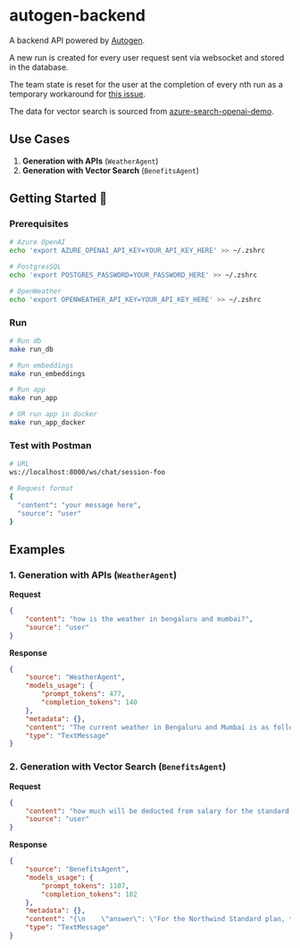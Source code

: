 # autogen-backend

A backend API powered by [Autogen](https://github.com/microsoft/autogen).

A new run is created for every user request sent via websocket and stored in the database.

The team state is reset for the user at the completion of every nth run as a temporary workaround for [this issue](https://github.com/microsoft/autogen/issues/6227).

The data for vector search is sourced from [azure-search-openai-demo](https://github.com/Azure-Samples/azure-search-openai-demo).
 

## Use Cases

1. **Generation with APIs** (`WeatherAgent`)
2. **Generation with Vector Search** (`BenefitsAgent`)

## Getting Started 🚀

### Prerequisites

```bash
# Azure OpenAI
echo 'export AZURE_OPENAI_API_KEY=YOUR_API_KEY_HERE' >> ~/.zshrc

# PostgresSQL
echo 'export POSTGRES_PASSWORD=YOUR_PASSWORD_HERE' >> ~/.zshrc

# OpenWeather
echo 'export OPENWEATHER_API_KEY=YOUR_API_KEY_HERE' >> ~/.zshrc
```

### Run

```bash
# Run db
make run_db

# Run embeddings
make run_embeddings

# Run app
make run_app

# OR run app in docker
make run_app_docker
```

### Test with Postman

```bash
# URL
ws://localhost:8000/ws/chat/session-foo

# Request format
{
  "content": "your message here",
  "source": "user"
}
```

## Examples

### 1. Generation with APIs (`WeatherAgent`)

**Request**
```json
{
    "content": "how is the weather in bengaluru and mumbai?",
    "source": "user"
}

```

**Response**
```json
{
    "source": "WeatherAgent",
    "models_usage": {
        "prompt_tokens": 477,
        "completion_tokens": 140
    },
    "metadata": {},
    "content": "The current weather in Bengaluru and Mumbai is as follows:\n\n**Bengaluru:**\n- Temperature: 300.49 K (approximately 27.34 °C)\n- Feels Like: 300.27 K (approximately 27.12 °C)\n- Humidity: 40%\n- Pressure: 1012 hPa\n\n**Mumbai:**\n- Temperature: 303.48 K (approximately 30.33 °C)\n- Feels Like: 305.05 K (approximately 31.90 °C)\n- Humidity: 52%\n- Pressure: 1009 hPa\n\nWould you like to know anything else? \n\nTERMINATE",
    "type": "TextMessage"
}
```

### 2. Generation with Vector Search (`BenefitsAgent`)

**Request**
```json
{
    "content": "how much will be deducted from salary for the standard plan?",
    "source": "user"
}
```

**Response**
```json
{
    "source": "BenefitsAgent",
    "models_usage": {
        "prompt_tokens": 1107,
        "completion_tokens": 102
    },
    "metadata": {},
    "content": "{\n    \"answer\": \"For the Northwind Standard plan, the premium amounts deducted from salary are as follows: $45.00 for Employee Only, $65.00 for Employee +1, and $78.00 for Employee +2 or more. These deductions are taken from payroll on a pre-determined schedule.\",\n    \"sources\": [\n        {\n            \"source\": \"data/Benefit_Options.pdf\",\n            \"page_label\": \"4\"\n        }\n    ]\n}\n\nTERMINATE",
    "type": "TextMessage"
}
```
